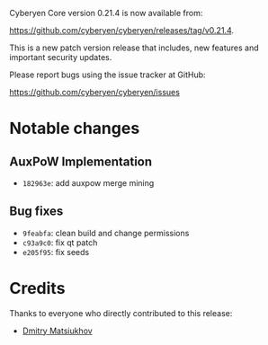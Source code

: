 Cyberyen Core version 0.21.4 is now available from:

 <https://github.com/cyberyen/cyberyen/releases/tag/v0.21.4>.

This is a new patch version release that includes, new features and important security updates.

Please report bugs using the issue tracker at GitHub:

  <https://github.com/cyberyen/cyberyen/issues>

Notable changes
===============

AuxPoW Implementation
--------------------------

- `182963e`: add auxpow merge mining

Bug fixes
---------

- `9feabfa`: clean build and change permissions
- `c93a9c0`: fix qt patch
- `e205f95`: fix seeds

Credits
=======

Thanks to everyone who directly contributed to this release:

- [Dmitry Matsiukhov](https://github.com/dimmarvel)
